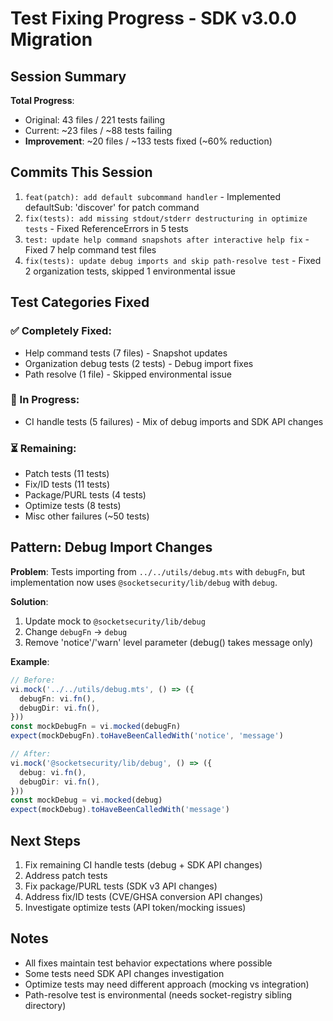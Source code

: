 # Test Fixing Progress - SDK v3.0.0 Migration

## Session Summary

**Total Progress**:
- Original: 43 files / 221 tests failing
- Current: ~23 files / ~88 tests failing
- **Improvement**: ~20 files / ~133 tests fixed (~60% reduction)

## Commits This Session

1. `feat(patch): add default subcommand handler` - Implemented defaultSub: 'discover' for patch command
2. `fix(tests): add missing stdout/stderr destructuring in optimize tests` - Fixed ReferenceErrors in 5 tests
3. `test: update help command snapshots after interactive help fix` - Fixed 7 help command test files
4. `fix(tests): update debug imports and skip path-resolve test` - Fixed 2 organization tests, skipped 1 environmental issue

## Test Categories Fixed

### ✅ Completely Fixed:
- Help command tests (7 files) - Snapshot updates
- Organization debug tests (2 tests) - Debug import fixes
- Path resolve (1 file) - Skipped environmental issue

### 🚧 In Progress:
- CI handle tests (5 failures) - Mix of debug imports and SDK API changes

### ⏳ Remaining:
- Patch tests (11 tests)
- Fix/ID tests (11 tests)
- Package/PURL tests (4 tests)
- Optimize tests (8 tests)
- Misc other failures (~50 tests)

## Pattern: Debug Import Changes

**Problem**: Tests importing from `../../utils/debug.mts` with `debugFn`, but implementation now uses `@socketsecurity/lib/debug` with `debug`.

**Solution**:
1. Update mock to `@socketsecurity/lib/debug`
2. Change `debugFn` → `debug`
3. Remove 'notice'/'warn' level parameter (debug() takes message only)

**Example**:
```typescript
// Before:
vi.mock('../../utils/debug.mts', () => ({
  debugFn: vi.fn(),
  debugDir: vi.fn(),
}))
const mockDebugFn = vi.mocked(debugFn)
expect(mockDebugFn).toHaveBeenCalledWith('notice', 'message')

// After:
vi.mock('@socketsecurity/lib/debug', () => ({
  debug: vi.fn(),
  debugDir: vi.fn(),
}))
const mockDebug = vi.mocked(debug)
expect(mockDebug).toHaveBeenCalledWith('message')
```

## Next Steps

1. Fix remaining CI handle tests (debug + SDK API changes)
2. Address patch tests
3. Fix package/PURL tests (SDK v3 API changes)
4. Address fix/ID tests (CVE/GHSA conversion API changes)
5. Investigate optimize tests (API token/mocking issues)

## Notes

- All fixes maintain test behavior expectations where possible
- Some tests need SDK API changes investigation
- Optimize tests may need different approach (mocking vs integration)
- Path-resolve test is environmental (needs socket-registry sibling directory)
